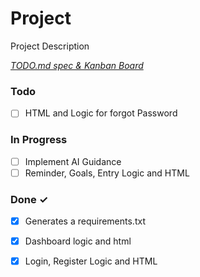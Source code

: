 # Project

Project Description

<em>[TODO.md spec & Kanban Board](https://bit.ly/3fCwKfM)</em>

### Todo

- [ ] HTML and Logic for forgot Password  

### In Progress

- [ ] Implement AI Guidance  
- [ ] Reminder, Goals, Entry Logic and HTML  

### Done ✓

- [x] Generates a requirements.txt  
- [x] Dashboard logic and html  
- [x] Login, Register Logic and HTML  


